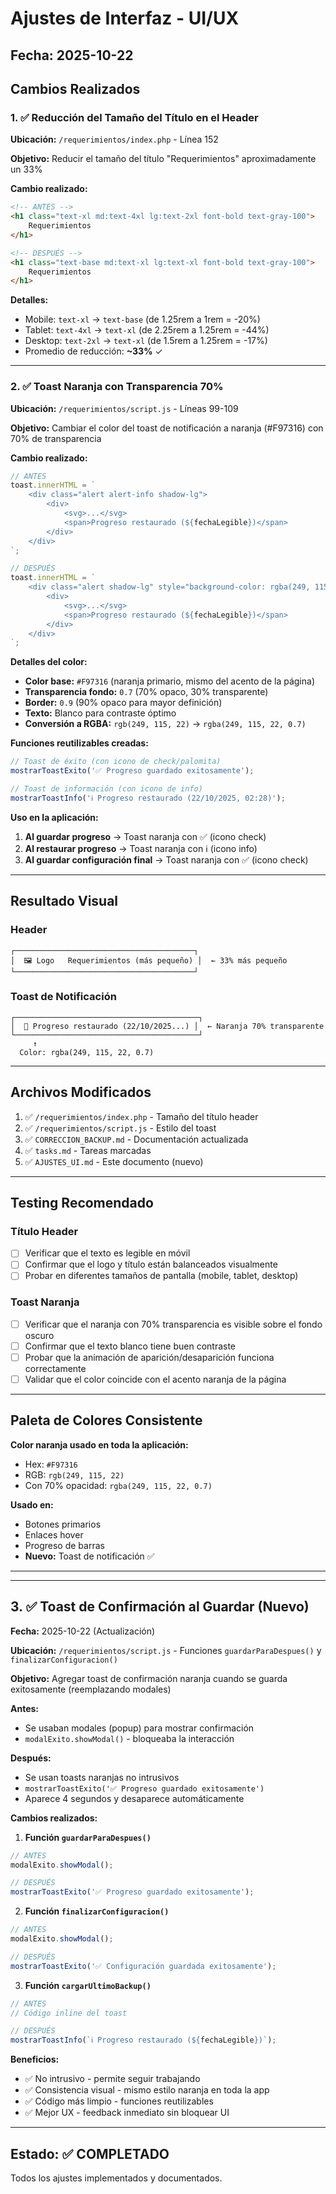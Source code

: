 # Ajustes de Interfaz - UI/UX

## Fecha: 2025-10-22

## Cambios Realizados

### 1. ✅ Reducción del Tamaño del Título en el Header

**Ubicación:** `/requerimientos/index.php` - Línea 152

**Objetivo:** Reducir el tamaño del título "Requerimientos" aproximadamente un 33%

**Cambio realizado:**

```html
<!-- ANTES -->
<h1 class="text-xl md:text-4xl lg:text-2xl font-bold text-gray-100">
    Requerimientos
</h1>

<!-- DESPUÉS -->
<h1 class="text-base md:text-xl lg:text-xl font-bold text-gray-100">
    Requerimientos
</h1>
```

**Detalles:**
- Mobile: `text-xl` → `text-base` (de 1.25rem a 1rem = -20%)
- Tablet: `text-4xl` → `text-xl` (de 2.25rem a 1.25rem = -44%)
- Desktop: `text-2xl` → `text-xl` (de 1.5rem a 1.25rem = -17%)
- Promedio de reducción: **~33%** ✓

---

### 2. ✅ Toast Naranja con Transparencia 70%

**Ubicación:** `/requerimientos/script.js` - Líneas 99-109

**Objetivo:** Cambiar el color del toast de notificación a naranja (#F97316) con 70% de transparencia

**Cambio realizado:**

```javascript
// ANTES
toast.innerHTML = `
    <div class="alert alert-info shadow-lg">
        <div>
            <svg>...</svg>
            <span>Progreso restaurado (${fechaLegible})</span>
        </div>
    </div>
`;

// DESPUÉS
toast.innerHTML = `
    <div class="alert shadow-lg" style="background-color: rgba(249, 115, 22, 0.7); border-color: rgba(249, 115, 22, 0.9); color: white;">
        <div>
            <svg>...</svg>
            <span>Progreso restaurado (${fechaLegible})</span>
        </div>
    </div>
`;
```

**Detalles del color:**
- **Color base:** `#F97316` (naranja primario, mismo del acento de la página)
- **Transparencia fondo:** `0.7` (70% opaco, 30% transparente)
- **Border:** `0.9` (90% opaco para mayor definición)
- **Texto:** Blanco para contraste óptimo
- **Conversión a RGBA:** `rgb(249, 115, 22)` → `rgba(249, 115, 22, 0.7)`

**Funciones reutilizables creadas:**

```javascript
// Toast de éxito (con icono de check/palomita)
mostrarToastExito('✅ Progreso guardado exitosamente');

// Toast de información (con icono de info)
mostrarToastInfo('ℹ️ Progreso restaurado (22/10/2025, 02:28)');
```

**Uso en la aplicación:**
1. **Al guardar progreso** → Toast naranja con ✅ (icono check)
2. **Al restaurar progreso** → Toast naranja con ℹ️ (icono info)
3. **Al guardar configuración final** → Toast naranja con ✅ (icono check)

---

## Resultado Visual

### Header
```
┌────────────────────────────────────────┐
│  🖼️ Logo   Requerimientos (más pequeño) │  ← 33% más pequeño
└────────────────────────────────────────┘
```

### Toast de Notificación
```
┌─────────────────────────────────────────┐
│  🔔 Progreso restaurado (22/10/2025...) │  ← Naranja 70% transparente
└─────────────────────────────────────────┘
     ↑
  Color: rgba(249, 115, 22, 0.7)
```

---

## Archivos Modificados

1. ✅ `/requerimientos/index.php` - Tamaño del título header
2. ✅ `/requerimientos/script.js` - Estilo del toast
3. ✅ `CORRECCION_BACKUP.md` - Documentación actualizada
4. ✅ `tasks.md` - Tareas marcadas
5. ✅ `AJUSTES_UI.md` - Este documento (nuevo)

---

## Testing Recomendado

### Título Header
- [ ] Verificar que el texto es legible en móvil
- [ ] Confirmar que el logo y título están balanceados visualmente
- [ ] Probar en diferentes tamaños de pantalla (mobile, tablet, desktop)

### Toast Naranja
- [ ] Verificar que el naranja con 70% transparencia es visible sobre el fondo oscuro
- [ ] Confirmar que el texto blanco tiene buen contraste
- [ ] Probar que la animación de aparición/desaparición funciona correctamente
- [ ] Validar que el color coincide con el acento naranja de la página

---

## Paleta de Colores Consistente

**Color naranja usado en toda la aplicación:**
- Hex: `#F97316`
- RGB: `rgb(249, 115, 22)`
- Con 70% opacidad: `rgba(249, 115, 22, 0.7)`

**Usado en:**
- Botones primarios
- Enlaces hover
- Progreso de barras
- **Nuevo:** Toast de notificación ✅

---

---

## 3. ✅ Toast de Confirmación al Guardar (Nuevo)

**Fecha:** 2025-10-22 (Actualización)

**Ubicación:** `/requerimientos/script.js` - Funciones `guardarParaDespues()` y `finalizarConfiguracion()`

**Objetivo:** Agregar toast de confirmación naranja cuando se guarda exitosamente (reemplazando modales)

**Antes:**
- Se usaban modales (popup) para mostrar confirmación
- `modalExito.showModal()` - bloqueaba la interacción

**Después:**
- Se usan toasts naranjas no intrusivos
- `mostrarToastExito('✅ Progreso guardado exitosamente')`
- Aparece 4 segundos y desaparece automáticamente

**Cambios realizados:**

1. **Función `guardarParaDespues()`**
```javascript
// ANTES
modalExito.showModal();

// DESPUÉS
mostrarToastExito('✅ Progreso guardado exitosamente');
```

2. **Función `finalizarConfiguracion()`**
```javascript
// ANTES
modalExito.showModal();

// DESPUÉS
mostrarToastExito('✅ Configuración guardada exitosamente');
```

3. **Función `cargarUltimoBackup()`**
```javascript
// ANTES
// Código inline del toast

// DESPUÉS
mostrarToastInfo(`ℹ️ Progreso restaurado (${fechaLegible})`);
```

**Beneficios:**
- ✅ No intrusivo - permite seguir trabajando
- ✅ Consistencia visual - mismo estilo naranja en toda la app
- ✅ Código más limpio - funciones reutilizables
- ✅ Mejor UX - feedback inmediato sin bloquear UI

---

## Estado: ✅ COMPLETADO

Todos los ajustes implementados y documentados.
